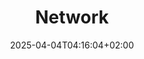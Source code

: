 ---
weight: 999
title: "Network"
description: "[DHCP](./network/dhcp) • [VPN](./network/vpn)"
icon: "cilium"
icontype: "simple"
date: "2025-04-04T04:16:04+02:00"
lastmod: "2025-04-04T04:16:04+02:00"
toc: true
---